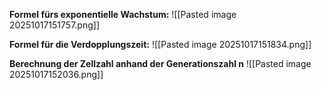 **Formel fürs exponentielle Wachstum:**
![[Pasted image 20251017151757.png]]

**Formel für die Verdopplungszeit:**
![[Pasted image 20251017151834.png]]

**Berechnung der Zellzahl anhand der Generationszahl n**
![[Pasted image 20251017152036.png]]
